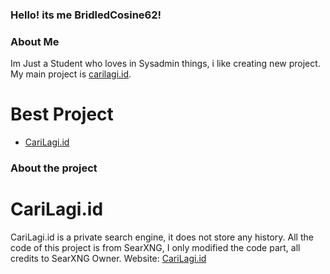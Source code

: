 ### Hello! its me BridledCosine62!

### About Me
Im Just a Student who loves in Sysadmin things, i like creating new project. My main project is [carilagi.id](https://carilagi.id).

# Best Project
- [CariLagi.id](https://carilagi.id)

### About the project

# CariLagi.id

CariLagi.id is a private search engine, it does not store any history. All the code of this project is from SearXNG, I only modified the code part, all credits to SearXNG Owner.
Website: [CariLagi.id](https://carilagi.id)
